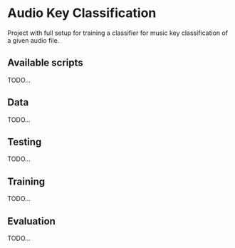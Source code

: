 # Audio Key Classification

Project with full setup for training a classifier for music key classification of a given audio file.

## Available scripts

TODO...

## Data

TODO...

## Testing

TODO...

## Training

TODO...

## Evaluation

TODO...
